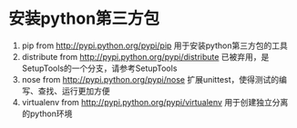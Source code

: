 # 安装python第三方包
1. pip from http://pypi.python.org/pypi/pip    用于安装python第三方包的工具
2. distribute from http://pypi.python.org/pypi/distribute    已被弃用，是SetupTools的一个分支，请参考SetupTools
3. nose from http://pypi.python.org/pypi/nose    扩展unittest，使得测试的编写、查找、运行更加方便
4. virtualenv from http://pypi.python.org/pypi/virtualenv    用于创建独立分离的python环境
